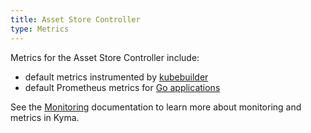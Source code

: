 ```yaml
---
title: Asset Store Controller
type: Metrics
---
```


Metrics for the Asset Store Controller include:

- default metrics instrumented by [kubebuilder](https://book.kubebuilder.io/)
- default Prometheus metrics for [Go applications](https://prometheus.io/docs/guides/go-application/)

See the [Monitoring](/components/monitoring) documentation to learn more about monitoring and metrics in Kyma.
